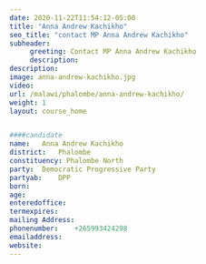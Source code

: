 ```yaml
---
date: 2020-11-22T11:54:12-05:00
title: "Anna Andrew Kachikho"
seo_title: "contact MP Anna Andrew Kachikho"
subheader:
     greeting: Contact MP Anna Andrew Kachikho
     description: 
description: 
image: anna-andrew-kachikho.jpg
video: 
url: /malawi/phalombe/anna-andrew-kachikho/
weight: 1
layout: course_home


####candidate
name:	Anna Andrew Kachikho
district:	Phalombe
constituency: Phalombe North
party:	Democratic Progressive Party
partyab:	DPP
born:
age: 
enteredoffice:	
termexpires:	
mailing Address:
phonenumber:	+265993424298
emailaddress:	
website:	
---
```


